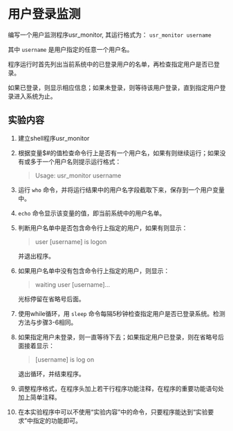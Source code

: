 # 用户登录监测

编写一个用户监测程序usr_monitor, 其运行格式为： `usr_monitor username`

其中 `username` 是用户指定的任意一个用户名。

程序运行时首先列出当前系统中的已登录用户的名单，再检查指定用户是否已登录。

如果已登录，则显示相应信息；如果未登录，则等待该用户登录，直到指定用户登录进入系统为止。

## 实验内容

1. 建立shell程序usr_monitor

2. 根据变量$#的值检查命令行上是否有一个用户名，如果有则继续运行；如果没有或多于一个用户名则提示运行格式：

    > Usage: usr_monitor  username

3. 运行 `who` 命令，并将运行结果中的用户名字段截取下来，保存到一个用户变量中。

4. `echo` 命令显示该变量的值，即当前系统中的用户名单。

5. 判断用户名单中是否包含命令行上指定的用户，如果有则显示：

    > user [username] is logon

    并退出程序。

6. 如果用户名单中没有包含命令行上指定的用户，则显示：
    > waiting user [username]…

    光标停留在省略号后面。

7. 使用while循环，用 `sleep` 命令每隔5秒钟检查指定用户是否已登录系统。检测方法与步骤3-6相同。

8. 如果指定用户未登录，则一直等待下去；如果指定用户已登录，则在省略号后面接着显示：

    > [username] is log on

    退出循环，并结束程序。

9. 调整程序格式，在程序头加上若干行程序功能注释，在程序的重要功能语句处加上简单注释。

10. 在本实验程序中可以不使用“实验内容”中的命令，只要程序能达到“实验要求”中指定的功能即可。
